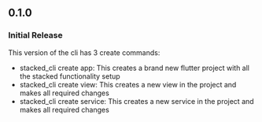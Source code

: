 ## 0.1.0

### Initial Release

This version of the cli has 3 create commands:
- stacked_cli create app: This creates a brand new flutter project with all the stacked functionality setup
- stacked_cli create view: This creates a new view in the project and makes all required changes
- stacked_cli create service: This creates a new service in the project and makes all required changes
